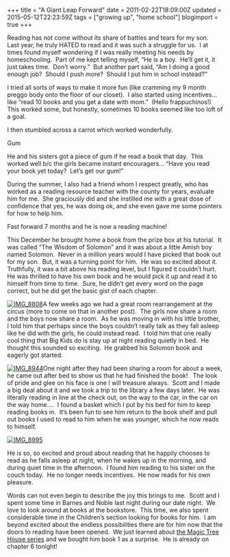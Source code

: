 +++
title = "A Giant Leap Forward"
date = 2011-02-22T18:09:00Z
updated = 2015-05-12T22:23:59Z
tags = ["growing up", "home school"]
blogimport = true 
+++

Reading has not come without its share of battles and tears for my son.&#160; Last year, he truly HATED to read and it was such a struggle for us.&#160; I at times found myself wondering if I was really meeting his needs by homeschooling.&#160; Part of me kept telling myself, “He is a boy.&#160; He’ll get it, it just takes time.&#160; Don’t worry.”&#160; But another part said, “Am I doing a good enough job?&#160; Should I push more?&#160; Should I put him in school instead?”&#160; 

I tried all sorts of ways to make it more fun (like cramming my 9 month preggo body onto the floor of our closet).&#160; I also started using incentives… like “read 10 books and you get a date with mom.”&#160; (Hello frappuchinos!)&#160; This worked some, but honestly, sometimes 10 books seemed like too loft of a goal. 

I then stumbled across a carrot which worked wonderfully. 

Gum

He and his sisters got a piece of gum if he read a book that day.&#160; This worked well b/c the girls became instant encouragers… “Have you read your book yet today?&#160; Let’s get our gum!”&#160; 

During the summer, I also had a friend whom I respect greatly, who has worked as a reading resource teacher with the county for years, evaluate him for me.&#160; She graciously did and she instilled me with a great dose of confidence that yes, he was doing ok, and she even gave me some pointers for how to help him.

Fast forward 7 months and he is now a reading machine!

This December he brought home a book from the prize box at his tutorial.&#160; It was called “The Wisdom of Solomon” and it was about a little Amish boy named Solomon.&#160; Never in a million years would I have picked that book out for my son.&#160; But, it was a turning point for him.&#160; He was so excited about it.&#160; Truthfully, it was a bit above his reading level, but I figured it couldn’t hurt.&#160; He was thrilled to have his own book and he would pick it up and read it to himself from time to time.&#160; Sure, he didn’t get every word on the page correct, but he did get the basic gist of each chapter.&#160; 

[![IMG_8808](https://latc.s3.amazonaws.com/wp-content/uploads/2011/02/IMG_8808.jpg "IMG_8808")](https://latc.s3.amazonaws.com/wp-content/uploads/2011/02/IMG_8808.jpg)A few weeks ago we had a great room rearrangement at the circus (more to come on that in another post).&#160; The girls now share a room and the boys now share a room.&#160; As he was moving in with his little brother, I told him that perhaps since the boys couldn’t really talk as they fall asleep like he did with the girls, he could instead read.&#160; I told him that one really cool thing that Big Kids do is stay up at night reading quietly in bed.&#160; He thought this sounded so exciting.&#160; He grabbed his Solomon book and eagerly got started.&#160; 

[![IMG_8944](https://latc.s3.amazonaws.com/wp-content/uploads/2011/02/IMG_8944.jpg "IMG_8944")](https://latc.s3.amazonaws.com/wp-content/uploads/2011/02/IMG_8944.jpg)One night after they had been sharing a room for about a week, he came out after bed to show us that he had finished the book!&#160;&#160; The look of pride and glee on his face is one I will treasure always.&#160; Scott and I made a big deal about it and we took a trip to the library a few days later.&#160; He was literally reading in line at the check out, on the way to the car, in the car on the way home….&#160; I found a basket which I put by his bed for him to keep reading books in.&#160; It’s been fun to see him return to the book shelf and pull out books I used to read to him when he was younger, which he now reads to himself.

[![IMG_8995](https://latc.s3.amazonaws.com/wp-content/uploads/2011/02/IMG_8995.jpg "IMG_8995")](https://latc.s3.amazonaws.com/wp-content/uploads/2011/02/IMG_8995.jpg)

 He is so, so excited and proud about reading that he happily chooses to read as he falls asleep at night, when he wakes up in the morning, and during quiet time in the afternoon.&#160; I found him reading to his sister on the couch today.&#160; He no longer needs incentives.&#160; 
He now reads for his own pleasure.&#160; 


Words can not even begin to describe the joy this brings to me.&#160; Scott and I spent some time in Barnes and Noble last night during our date night.&#160; We love to look around at books at the bookstore.&#160; This time, we also spent considerable time in the Children’s section looking for books for him.&#160; I am beyond excited about the endless possibilities there are for him now that the doors to reading have been opened.&#160; We just learned about [the Magic Tree House series](http://www.magictreehouse.com/) and we bought him book 1 as a surprise.&#160; He is already on chapter 6 tonight!&#160; 
